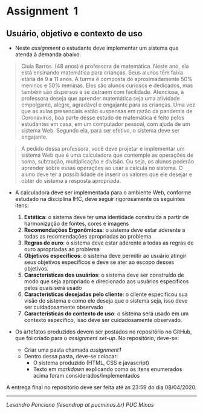 # Assignment  1

## Usuário, objetivo e contexto de uso

* Neste _assignment_ o estudante deve implementar um sistema que atenda à demanda abaixo.

> Ciula Barros  (48 anos) é professora de matemática. Neste ano, ela está ensinando matemática para crianças. Seus alunos têm faixa etária de 9 a 11 anos. A turma é composta de aproximadamente 50% meninos e 50% meninas. Eles são alunos curiosos e dedicados, mas também são dispersos e se detraem com facilidade. Atenciosa, a professora deseja que aprender matemática seja uma atividade empolgante, alegre, agradável e engajante para as crianças. Uma vez que as aulas presenciais estão suspensas em razão da pandemia de Coronavírus, boa parte desse estudo de matemática é feito pelos estudantes em casa, em um computador pessoal, com ajuda de um sistema Web. Segundo ela, para ser efetivo, o sistema deve ser engajante.

> A pedido dessa professora, você deve projetar e implementar um sistema Web que é uma calculadora que contemple as operações de soma, subtração, multiplicação e divisão. Ou seja, os alunos poderão aprender sobre essas operações ao usar a calcula no sistema. O aluno deve ter a possibilidade de inserir os valores que ele desejar e obter do sistema a resposta apropriada. 

* A calculadora deve ser implementada para o ambiente Web, conforme estudado na disciplina IHC, deve seguir rigorosamente os seguintes itens:
	1. **Estética**: o sistema deve ter uma identidade construída a partir de harmonização de fontes, cores e imagens
	1. **Recomendações Ergonômicas**: o sistema deve estar aderente a todas as recomendações apropriadas ao problema
	1. **Regras de ouro**: o sistema deve estar aderente a todas as regras de ouro apropriadas ao problema
	1. **Objetivos específicos**: o sistema deve permitir ao usuário atingir seus objetivos específicos e deve se ater ao escopo desses objetivos.
	1. **Características dos usuários**: o sistema deve ser construído de modo que seja apropriado e direcionado aos usuários específicos pelos quais será usado
	1. **Características desejadas pelo cliente**: o cliente especificou sua visão do sistema e como ele deseja que o sistema seja, isso deve ser cuidadosamente observado
	1. **Características do contexto de uso**: o sistema será usado em um contexto específico, isso deve ser cuidadosamente observado.

* Os artefatos produzidos devem ser postados no repositório no GitHub, que foi criado para o _assignment set-up_. No repositório, deve-se:
	* Criar uma pasta chamada _assignment1_
	* Dentro dessa pasta, deve-se colocar:
		* O sistema produzido (HTML, CSS e javascript)
		* Texto em _markdown_ explicando como os itens enumerados acima foram considerados/implementados

A entrega final no repositório deve ser feita até as 23:59 do dia 08/04/2020.

---

_Lesandro Ponciano (lesandrop at pucminas.br) PUC Minas_